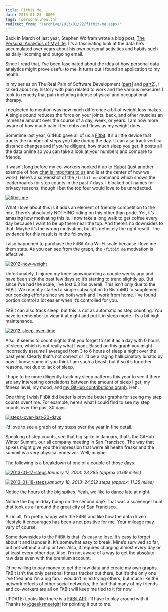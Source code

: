 ```yaml
---
title: Fitbit Me
date: 2013-01-23 -0800
tags: [personal,health]
redirect_from: "/archive/2013/01/22/fitbit-me.aspx/"
---
```


Back in March of last year, Stephen Wolfram wrote a blog post, [The
Personal Analytics of My
Life](http://blog.stephenwolfram.com/2012/03/the-personal-analytics-of-my-life/ "The Personal Analytics of My Life").
It’s a fascinating look at the data he’s accumulated over years about
his own personal activities and habits such as daily incoming and
outgoing email.

Since I read that, I’ve been fascinated about the idea of how personal
data analytics might prove useful to me. It turns out I found an
application to my health.

In my series on The Real Pain of Software Development
([part1](https://haacked.com/archive/2004/06/09/The-Real-Pain-Of-Software-Development-1.aspx "Real Pain of Software Development")
and
[part2](https://haacked.com/archive/2012/04/15/The-Real-Pain-Of-Software-Development-2/ "The Real Pain of Software Development")),
I talked about my history with pain related to work and the various
measures I took to remedy that pain including intense physical and
occupational therapy.

I neglected to mention was how much difference a bit of weight loss
makes. A single pound reduces the force on your joints, back, and other
muscles an immense amount over the course of a day, week, or years. I am
now more aware of how much pain I feel ebbs and flows as my weight does.

Sometime last year, GitHub gave all of us a
[Fitbit](http://www.fitbit.com/ "FitBit"). It’s a little device that
tracks the number of steps you take during the day. It can also track
vertical distance changes and if you’re diligent, how much sleep you
get. It posts all the data online so you can take a look at your numbers
and compare to friends.

It wasn’t long before my co-workers hooked it up to
[Hubot](http://hubot.github.com/ "Hubot") (just another example of how
[chat is important to
us](http://zachholman.com/posts/chat/ "Chat trumps meeting") and is at
the center of how we work). Here’s a screenshot of the `/fitbit me`
command which shows the leaderboards for step counts in the past 7 days.
I blocked out names for privacy reasons, though I bet the top four would
love to be unredacted.

[![fitbit-me](https://haacked.com/images/haacked_com/WindowsLiveWriter/Fitbit-Me_85C0/fitbit-me_thumb.png "fitbit-me")](https://haacked.com/images/haacked_com/WindowsLiveWriter/Fitbit-Me_85C0/fitbit-me_2.png)

What I love about this is it adds an element of friendly competition to
the mix. There’s absolutely NOTHING riding on this other than pride.
Yet, it’s amazing how motivating this is. I now take a long walk to get
coffee every day because I want to be up there near the top. And there’s
no downsides to that. Maybe it’s the wrong motivation, but it’s
definitely the right result. The evidence for this result is in the
following.

I also happened to purchase the FitBit Aria Wi-Fi scale because I love
me them stats. As you can see from the graph, the `/fitbit me`
motivation is effective.

[![2012-now-weight](https://haacked.com/images/haacked_com/WindowsLiveWriter/Fitbit-Me_85C0/2012-now-weight_thumb.png "2012-now-weight")](https://haacked.com/images/haacked_com/WindowsLiveWriter/Fitbit-Me_85C0/2012-now-weight_2.png)

Unfortunately, I injured my knee snowboarding a couple weeks ago and
have been sick the past few days so it’s starting to trend slightly up.
But since I’ve had the scale, I’ve lost 6.3 lbs overall. This isn’t only
due to the FitBit. We recently started a single subscription to BistroMD
to supplement our cooking efforts since we both work and I work from
home. I’ve found portion control a lot easier when it’s controlled for
you.

FitBit can also track sleep, but this is not as automatic as step
counting. You have to remember to wear it at night and put it in sleep
mode. It’s a bit high maintenance.

[![2012-sleep-over-time](https://haacked.com/images/haacked_com/WindowsLiveWriter/Fitbit-Me_85C0/2012-sleep-over-time_thumb.png "2012-sleep-over-time")](https://haacked.com/images/haacked_com/WindowsLiveWriter/Fitbit-Me_85C0/2012-sleep-over-time_2.png)

Also, it seems to count nights that you forget to set it as a day with 0
hours of sleep, which is not really what I want. Based on this graph you
might incorrectly assume I averaged from 3 to 6 hours of sleep a night
over the past year. Clearly that’s not correct or I’d be a raging
hallucinatory lunatic by now. I know, some of you think I am such a
beast, but if so it’s for other reasons, not due to lack of sleep.

I hope to be more diligently track my sleep patterns this year to see if
there are any interesting correlations between the amount of sleep I
get, my fitness level, my mood, and [my GitHub contributions
graph](https://github.com/blog/1360-introducing-contributions "Contributions Graph").
Heh.

One thing I wish FitBit did better is provide better graphs for seeing
my step counts over time. For example, here’s what I could find to see
my step counts over the past 30 days.

[![steps-over-last-30-days](https://haacked.com/images/haacked_com/WindowsLiveWriter/Fitbit-Me_85C0/steps-over-last-30-days_thumb.png "steps-over-last-30-days")](https://haacked.com/images/haacked_com/WindowsLiveWriter/Fitbit-Me_85C0/steps-over-last-30-days_2.png)

I’d love to see a graph of my steps over the year in fine detail.

Speaking of step counts, see that big spike in January, that’s the
GitHub Winter Summit, our all company meeting in San Francisco. The way
that spikes might give you the impression that we’re all health freaks
and the summit is a very physical endeavor. Well, maybe.

The following is a breakdown of one of a couple of those days.

[![2013-01-17-steps](https://haacked.com/images/haacked_com/WindowsLiveWriter/Fitbit-Me_85C0/2013-01-17-steps_thumb.png "2013-01-17-steps")](https://haacked.com/images/haacked_com/WindowsLiveWriter/Fitbit-Me_85C0/2013-01-17-steps_2.png)*January
17, 2013: 23,285 (approx 10.69 miles)*

[![2013-01-18-steps](https://haacked.com/images/haacked_com/WindowsLiveWriter/Fitbit-Me_85C0/2013-01-18-steps_thumb.png "2013-01-18-steps")](https://haacked.com/images/haacked_com/WindowsLiveWriter/Fitbit-Me_85C0/2013-01-18-steps_2.png)*January
18, 2013: 24,512 steps (approx: 11.35 miles)*

Notice the hours of the big spikes. Yeah, we like to dance late at
night.

Notice the big midday bump on the second day? That was a scavenger hunt
that took us all around the great city of San Francisco.

All in all, I’m pretty happy with the FitBit and like how the data
driven lifestyle it encourages has been a net positive for me. Your
mileage may vary of course.

Some downsides to the FitBit is that it’s easy to lose. It’s easy to
forget about it and launder it. It’s somewhat easy to break. Mine’s
survived so far, but not without a chip or two. Also, it requires
charging almost every day or at least every other day. Also, I’m not
aware of a way to get the absolute raw data even with the premium
account.

I’d be willing to pay money to get the raw data and create my own
graphs. FitBit isn’t the only personal fitness tracker out there, but
it’s the only one I’ve tried and I’m a big fan. I wouldn’t mind trying
others, but much like the network effects of other social networks, the
fact that many of my friends and co-workers are all on FitBit will keep
me tied to it for now.

UPDATE: Looks like there is a [FitBit
API](https://wiki.fitbit.com/display/API/Fitbit+API "FitBit API"). I’ll
have to play around with it. Thanks to
[@geeksmeetgirl](https://twitter.com/geekmeetsgirl "GeekMeetsGirl on Twitter")
for pointing it out to me.


